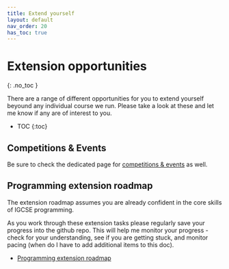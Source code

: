 ```yaml
---
title: Extend yourself
layout: default
nav_order: 20
has_toc: true
---
```


# Extension opportunities
{: .no_toc }

There are a range of different opportunities for you to extend yourself beyound any individual course we run. Please take a look at these and let me know if any are of interest to you.

- TOC
{:toc} 

## Competitions & Events

Be sure to check the dedicated page for [competitions & events](events.html) as well.

## Programming extension roadmap

The extension roadmap assumes you are already confident in the core skills of IGCSE programming.

As you work through these extension tasks please regularly save your progress into the github repo.  This will help me monitor your progress - check for your understanding, see if you are getting stuck, and monitor pacing (when do I have to add additional items to this doc). 

* [Programming extension roadmap](extend-programming.html)

